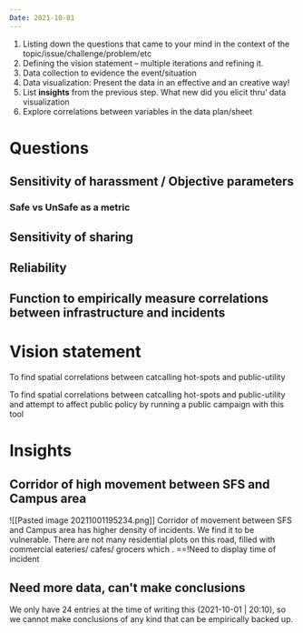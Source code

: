 ```yaml
---
Date: 2021-10-01
---
```

1.  Listing down the questions that came to your mind in the context of the topic/issue/challenge/problem/etc
2.  Defining the vision statement – multiple iterations and refining it.
3.  Data collection to evidence the event/situation
4.  Data visualization: Present the data in an effective and an creative way!
5.  List **insights** from the previous step. What new did you elicit thru’ data visualization
6.  Explore correlations between variables in the data plan/sheet

# Questions
## Sensitivity of harassment / Objective parameters
### Safe vs UnSafe as a metric
## Sensitivity of sharing
## Reliability
## Function to empirically measure correlations between infrastructure and incidents


# Vision statement
To find spatial correlations between catcalling hot-spots and public-utility

To find spatial correlations between catcalling hot-spots and public-utility and attempt to affect public policy by running a public campaign with this tool

# Insights
## Corridor of high movement between SFS and Campus area
![[Pasted image 20211001195234.png]]
Corridor of movement between SFS and Campus area has higher density of incidents. We find it to be vulnerable. There are not many residential plots on this road, filled with commercial eateries/ cafes/ grocers which . ==!Need to display time of incident

## Need more data, can't make conclusions
We only have 24 entries at the time of writing this (2021-10-01 | 20:10), so we cannot make conclusions of any kind that can be empirically backed up.

